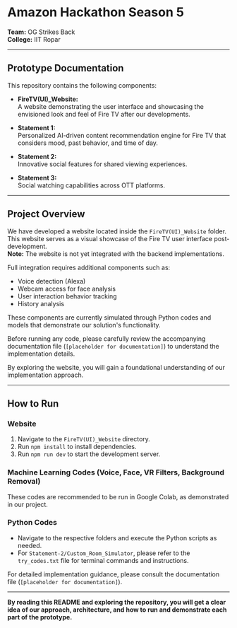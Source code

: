 # Amazon Hackathon Season 5

**Team:** OG Strikes Back  
**College:** IIT Ropar

---

## Prototype Documentation

This repository contains the following components:

- **FireTV(UI)_Website:**  
  A website demonstrating the user interface and showcasing the envisioned look and feel of Fire TV after our developments.

- **Statement 1:**  
  Personalized AI-driven content recommendation engine for Fire TV that considers mood, past behavior, and time of day.

- **Statement 2:**  
  Innovative social features for shared viewing experiences.

- **Statement 3:**  
  Social watching capabilities across OTT platforms.

---

## Project Overview

We have developed a website located inside the `FireTV(UI)_Website` folder. This website serves as a visual showcase of the Fire TV user interface post-development.  
**Note:** The website is not yet integrated with the backend implementations.

Full integration requires additional components such as:
- Voice detection (Alexa)
- Webcam access for face analysis
- User interaction behavior tracking
- History analysis

These components are currently simulated through Python codes and models that demonstrate our solution's functionality.

Before running any code, please carefully review the accompanying documentation file (`[placeholder for documentation]`) to understand the implementation details.

By exploring the website, you will gain a foundational understanding of our implementation approach.

---

## How to Run

### Website

1. Navigate to the `FireTV(UI)_Website` directory.
2. Run `npm install` to install dependencies.
3. Run `npm run dev` to start the development server.

### Machine Learning Codes (Voice, Face, VR Filters, Background Removal)

These codes are recommended to be run in Google Colab, as demonstrated in our project.

### Python Codes

- Navigate to the respective folders and execute the Python scripts as needed.
- For `Statement-2/Custom_Room_Simulator`, please refer to the `try_codes.txt` file for terminal commands and instructions.

For detailed implementation guidance, please consult the documentation file (`[placeholder for documentation]`).

---

**By reading this README and exploring the repository, you will get a clear idea of our approach, architecture, and how to run and demonstrate each part of the prototype.**
